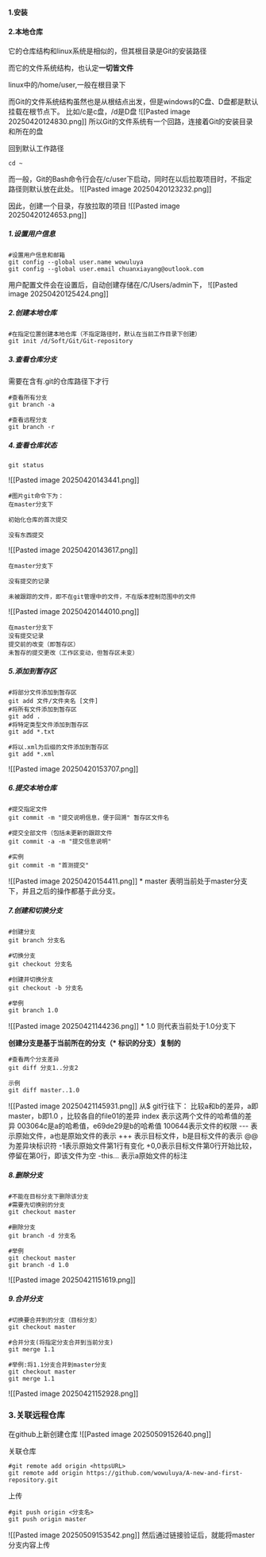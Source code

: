 #### 1.安装
#### 2.本地仓库
它的仓库结构和linux系统是相似的，但其根目录是Git的安装路径

而它的文件系统结构，也认定**一切皆文件**

linux中的/home/user,一般在根目录下

而Git的文件系统结构虽然也是从根结点出发，但是windows的C盘、D盘都是默认挂载在根节点下。
比如/c是c盘，/d是D盘
![[Pasted image 20250420124830.png]]
所以Git的文件系统有一个回路，连接着Git的安装目录和所在的盘

回到默认工作路径
```
cd ~
```

而一般，Git的Bash命令行会在/c/user下启动，同时在以后拉取项目时，不指定路径则默认放在此处。
![[Pasted image 20250420123232.png]]

因此，创建一个目录，存放拉取的项目
![[Pasted image 20250420124653.png]]
##### 1.设置用户信息

```
#设置用户信息和邮箱
git config --global user.name wowuluya
git config --global user.email chuanxiayang@outlook.com
```
用户配置文件会在设置后，自动创建存储在/C/Users/admin下，
![[Pasted image 20250420125424.png]]

##### 2.创建本地仓库
```
#在指定位置创建本地仓库（不指定路径时，默认在当前工作目录下创建）
git init /d/Soft/Git/Git-repository

```
##### 3.查看仓库分支
需要在含有.git的仓库路径下才行
```
#查看所有分支
git branch -a

#查看远程分支
git branch -r
```
##### 4.查看仓库状态
```
git status
```
![[Pasted image 20250420143441.png]]
```
#图片git命令下为：
在master分支下

初始化仓库的首次提交

没有东西提交
```
![[Pasted image 20250420143617.png]]
```
在master分支下

没有提交的记录

未被跟踪的文件，即不在git管理中的文件，不在版本控制范围中的文件
```
![[Pasted image 20250420144010.png]]
```
在master分支下
没有提交记录
提交前的改变（即暂存区）
未暂存的提交更改（工作区变动，但暂存区未变）
```
##### 5.添加到暂存区
```
#将部分文件添加到暂存区
git add 文件/文件夹名 [文件]
#将所有文件添加到暂存区
git add .
#将特定类型文件添加到暂存区
git add *.txt

#将以.xml为后缀的文件添加到暂存区
git add *.xml
```
![[Pasted image 20250420153707.png]]
##### 6.提交本地仓库
```
#提交指定文件
git commit -m "提交说明信息，便于回溯" 暂存区文件名

#提交全部文件（包括未更新的跟踪文件
git commit -a -m "提交信息说明"

#实例
git commit -m "首测提交" 
```
![[Pasted image 20250420154411.png]]
\* master 表明当前处于master分支下，并且之后的操作都基于此分支。

##### 7.创建和切换分支
```
#创建分支
git branch 分支名

#切换分支
git checkout 分支名

#创建并切换分支
git checkout -b 分支名

#举例
git branch 1.0
```
![[Pasted image 20250421144236.png]]
\* 1.0 则代表当前处于1.0分支下

**创建分支是基于当前所在的分支（\* 标识的分支）复制的**

```
#查看两个分支差异
git diff 分支1..分支2

示例
git diff master..1.0
```
![[Pasted image 20250421145931.png]]
从$ git行往下：
比较a和b的差异，a即master，b即1.0  ，比较各自的file01的差异
index  表示这两个文件的哈希值的差异    003064c是a的哈希值，e69de29是b的哈希值    100644表示文件的权限
\--- 表示原始文件，a也是原始文件的表示
\+++ 表示目标文件，b是目标文件的表示
@@为差异块标识符   -1表示原始文件第1行有变化  +0,0表示目标文件第0行开始比较，停留在第0行，即该文件为空
-this... 表示a原始文件的标注


##### 8.删除分支
```
#不能在目标分支下删除该分支
#需要先切换别的分支
git checkout master

#删除分支
git branch -d 分支名

#举例
git checkout master
git branch -d 1.0
```
![[Pasted image 20250421151619.png]]
##### 9.合并分支
```
#切换要合并到的分支（目标分支）
git checkout master

#合并分支(将指定分支合并到当前分支)
git merge 1.1

#举例:将1.1分支合并到master分支
git checkout master
git merge 1.1
```
![[Pasted image 20250421152928.png]]


### 3.关联远程仓库

在github上新创建仓库
![[Pasted image 20250509152640.png]]

关联仓库
```
#git remote add origin <httpsURL>
git remote add origin https://github.com/wowuluya/A-new-and-first-repository.git

```

上传
```
#git push origin <分支名>
git push origin master
```
![[Pasted image 20250509153542.png]]
然后通过链接验证后，就能将master分支内容上传

